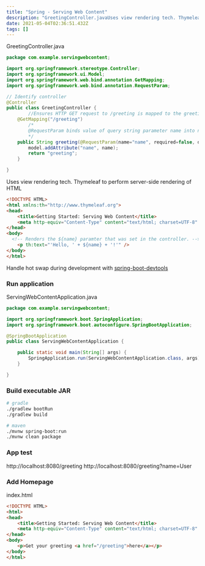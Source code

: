 ```yaml
---
title: "Spring - Serving Web Content"
description: "GreetingController.javaUses view rendering tech. Thymeleaf to perform server-side rendering of HTMLHandle hot swap during development with  spring-boo"
date: 2021-05-04T02:36:51.432Z
tags: []
---
```

GreetingController.java
```java
package com.example.servingwebcontent;

import org.springframework.stereotype.Controller;
import org.springframework.ui.Model;
import org.springframework.web.bind.annotation.GetMapping;
import org.springframework.web.bind.annotation.RequestParam;

// Identify controller
@Controller
public class GreetingController {
        //Ensures HTTP GET request to /greeting is mapped to the greeting() method. 
	@GetMapping("/greeting")
        /*
        @RequestParam binds value of query string parameter name into name paratmer of greeting() method. 
        */
	public String greeting(@RequestParam(name="name", required=false, defaultValue="World") String name, Model model) {
		model.addAttribute("name", name);
		return "greeting";
	}

}
```

Uses view rendering tech. Thymeleaf to perform server-side rendering of HTML
```html
<!DOCTYPE HTML>
<html xmlns:th="http://www.thymeleaf.org">
<head> 
    <title>Getting Started: Serving Web Content</title> 
    <meta http-equiv="Content-Type" content="text/html; charset=UTF-8" />
</head>
<body>
  <!-- Renders the ${name} paramter that was set in the controller. -->
    <p th:text="'Hello, ' + ${name} + '!'" />
</body>
</html>
```

Handle hot swap during development with  [spring-boot-devtools](https://docs.spring.io/spring-boot/docs/current/reference/htmlsingle/#using-boot-devtools)

### Run application
ServingWebContentApplication.java
```java
package com.example.servingwebcontent;

import org.springframework.boot.SpringApplication;
import org.springframework.boot.autoconfigure.SpringBootApplication;

@SpringBootApplication
public class ServingWebContentApplication {

    public static void main(String[] args) {
        SpringApplication.run(ServingWebContentApplication.class, args);
    }

}
```

### Build executable JAR
```bash
# gradle
./gradlew bootRun
./gradlew build

# maven
./mvnw spring-boot:run
./mvnw clean package
```

### App test
http://localhost:8080/greeting
http://localhost:8080/greeting?name=User


### Add Homepage
index.html
```html
<!DOCTYPE HTML>
<html>
<head> 
    <title>Getting Started: Serving Web Content</title> 
    <meta http-equiv="Content-Type" content="text/html; charset=UTF-8" />
</head>
<body>
    <p>Get your greeting <a href="/greeting">here</a></p>
</body>
</html>
```
